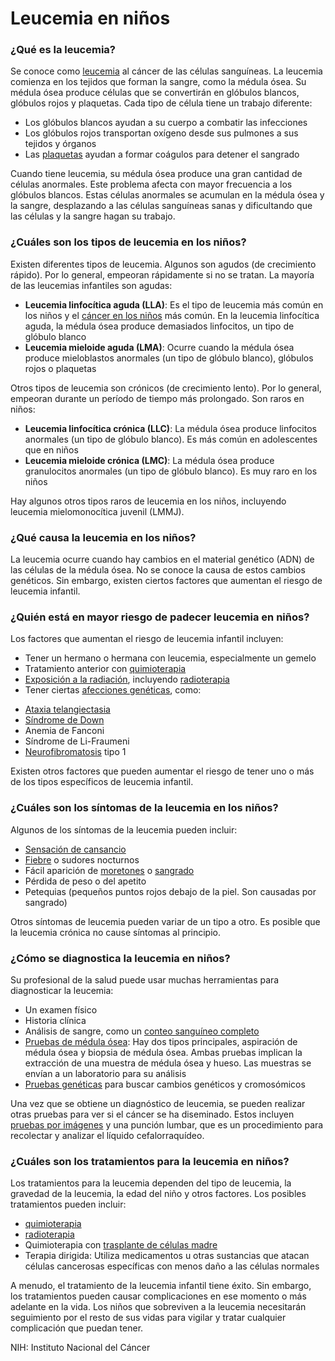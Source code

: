 Leucemia en niños
=================


### ¿Qué es la leucemia?


Se conoce como [leucemia](https://medlineplus.gov/spanish/leukemia.html) al cáncer de las células sanguíneas. La leucemia comienza en los tejidos que forman la sangre, como la médula ósea. Su médula ósea produce células que se convertirán en glóbulos blancos, glóbulos rojos y plaquetas. Cada tipo de célula tiene un trabajo diferente:


* Los glóbulos blancos ayudan a su cuerpo a combatir las infecciones
* Los glóbulos rojos transportan oxígeno desde sus pulmones a sus tejidos y órganos
* Las [plaquetas](https://medlineplus.gov/spanish/bleedingdisorders.html)  ayudan a formar coágulos para detener el sangrado


Cuando tiene leucemia, su médula ósea produce una gran cantidad de células anormales. Este problema afecta con mayor frecuencia a los glóbulos blancos. Estas células anormales se acumulan en la médula ósea y la sangre, desplazando a las células sanguíneas sanas y dificultando que las células y la sangre hagan su trabajo.


### ¿Cuáles son los tipos de leucemia en los niños?


Existen diferentes tipos de leucemia. Algunos son agudos (de crecimiento rápido). Por lo general, empeoran rápidamente si no se tratan. La mayoría de las leucemias infantiles son agudas:


* **Leucemia linfocítica aguda (LLA)**: Es el tipo de leucemia más común en los niños y el [cáncer en los niños](https://medlineplus.gov/spanish/cancerinchildren.html) más común. En la leucemia linfocítica aguda, la médula ósea produce demasiados linfocitos, un tipo de glóbulo blanco
* **Leucemia mieloide aguda (LMA)**: Ocurre cuando la médula ósea produce mieloblastos anormales (un tipo de glóbulo blanco), glóbulos rojos o plaquetas


Otros tipos de leucemia son crónicos (de crecimiento lento). Por lo general, empeoran durante un período de tiempo más prolongado. Son raros en niños:


* **Leucemia linfocítica crónica (LLC)**: La médula ósea produce linfocitos anormales (un tipo de glóbulo blanco). Es más común en adolescentes que en niños
* **Leucemia mieloide crónica (LMC)**: La médula ósea produce granulocitos anormales (un tipo de glóbulo blanco). Es muy raro en los niños


Hay algunos otros tipos raros de leucemia en los niños, incluyendo leucemia mielomonocítica juvenil (LMMJ).


### ¿Qué causa la leucemia en los niños?


La leucemia ocurre cuando hay cambios en el material genético (ADN) de las células de la médula ósea. No se conoce la causa de estos cambios genéticos. Sin embargo, existen ciertos factores que aumentan el riesgo de leucemia infantil.


### ¿Quién está en mayor riesgo de padecer leucemia en niños?


Los factores que aumentan el riesgo de leucemia infantil incluyen:


* Tener un hermano o hermana con leucemia, especialmente un gemelo
* Tratamiento anterior con [quimioterapia](https://medlineplus.gov/spanish/cancerchemotherapy.html)
* [Exposición a la radiación](https://medlineplus.gov/spanish/radiationexposure.html), incluyendo [radioterapia](https://medlineplus.gov/spanish/radiationtherapy.html)
* Tener ciertas [afecciones genéticas](https://medlineplus.gov/spanish/geneticdisorders.html), como:
+ [Ataxia telangiectasia](https://medlineplus.gov/spanish/ataxiatelangiectasia.html)
+ [Síndrome de Down](https://medlineplus.gov/spanish/downsyndrome.html)
+ Anemia de Fanconi
+ Síndrome de Li-Fraumeni
+ [Neurofibromatosis](https://medlineplus.gov/spanish/neurofibromatosis.html) tipo 1


Existen otros factores que pueden aumentar el riesgo de tener uno o más de los tipos específicos de leucemia infantil.


### ¿Cuáles son los síntomas de la leucemia en los niños?


Algunos de los síntomas de la leucemia pueden incluir:


* [Sensación de cansancio](https://medlineplus.gov/spanish/fatigue.html)
* [Fiebre](https://medlineplus.gov/spanish/fever.html) o sudores nocturnos
* Fácil aparición de [moretones](https://medlineplus.gov/spanish/bruises.html) o [sangrado](https://medlineplus.gov/spanish/bleeding.html)
* Pérdida de peso o del apetito
* Petequias (pequeños puntos rojos debajo de la piel. Son causadas por sangrado)


Otros síntomas de leucemia pueden variar de un tipo a otro. Es posible que la leucemia crónica no cause síntomas al principio.


### ¿Cómo se diagnostica la leucemia en niños?


Su profesional de la salud puede usar muchas herramientas para diagnosticar la leucemia:


* Un examen físico
* Historia clínica
* Análisis de sangre, como un [conteo sanguíneo completo](https://medlineplus.gov/spanish/pruebas-de-laboratorio/conteo-sanguineo-completo/)
* [Pruebas de médula ósea](https://medlineplus.gov/spanish/pruebas-de-laboratorio/prueba-de-la-medula-osea/): Hay dos tipos principales, aspiración de médula ósea y biopsia de médula ósea. Ambas pruebas implican la extracción de una muestra de médula ósea y hueso. Las muestras se envían a un laboratorio para su análisis
* [Pruebas genéticas](https://medlineplus.gov/spanish/genetictesting.html) para buscar cambios genéticos y cromosómicos


Una vez que se obtiene un diagnóstico de leucemia, se pueden realizar otras pruebas para ver si el cáncer se ha diseminado. Estos incluyen [pruebas por imágenes](https://medlineplus.gov/spanish/diagnosticimaging.html) y una punción lumbar, que es un procedimiento para recolectar y analizar el líquido cefalorraquídeo.


### ¿Cuáles son los tratamientos para la leucemia en niños?


Los tratamientos para la leucemia dependen del tipo de leucemia, la gravedad de la leucemia, la edad del niño y otros factores. Los posibles tratamientos pueden incluir:


* [quimioterapia](https://medlineplus.gov/spanish/cancerchemotherapy.html)
* [radioterapia](https://medlineplus.gov/spanish/radiationtherapy.html)
* Quimioterapia con [trasplante de células madre](https://medlineplus.gov/spanish/stemcells.html)
* Terapia dirigida: Utiliza medicamentos u otras sustancias que atacan células cancerosas específicas con menos daño a las células normales


A menudo, el tratamiento de la leucemia infantil tiene éxito. Sin embargo, los tratamientos pueden causar complicaciones en ese momento o más adelante en la vida. Los niños que sobreviven a la leucemia necesitarán seguimiento por el resto de sus vidas para vigilar y tratar cualquier complicación que puedan tener.


NIH: Instituto Nacional del Cáncer 

